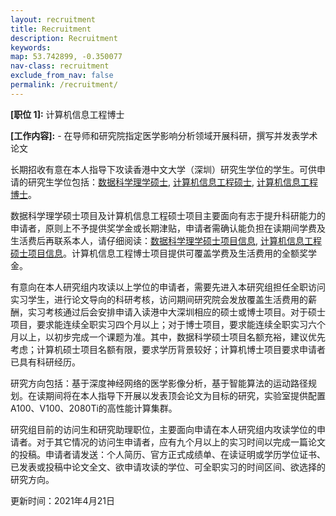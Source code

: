 ```yaml
---
layout: recruitment
title: Recruitment
description: Recruitment
keywords:
map: 53.742899, -0.350077
nav-class: recruitment
exclude_from_nav: false
permalink: /recruitment/
---
```


<b>[职位 1]:</b> 计算机信息工程博士

<b>[工作内容]:</b> - 在导师和研究院指定医学影响分析领域开展科研，撰写并发表学术论文

长期招收有意在本人指导下攻读香港中文大学（深圳）研究生学位的学生。可供申请的研究生学位包括：<a href="https://mscds.cuhk.edu.cn/a-183.html">数据科学理学硕士</a>, <a href="http://sse-mphil-phd.cuhk.edu.cn/zh-hans/basic/249">计算机信息工程硕士</a>, <a href="http://sse-mphil-phd.cuhk.edu.cn/zh-hans/basic/249">计算机信息工程博士</a>。

数据科学理学硕士项目及计算机信息工程硕士项目主要面向有志于提升科研能力的申请者，原则上不予提供奖学金或长期津贴，申请者需确认能负担在读期间学费及生活费后再联系本人，请仔细阅读：<a href="https://mscds.cuhk.edu.cn/a-183.html">数据科学理学硕士项目信息</a>, <a href="http://sse-mphil-phd.cuhk.edu.cn/zh-hans/basic/249">计算机信息工程硕士项目信息</a>。计算机信息工程博士项目提供可覆盖学费及生活费用的全额奖学金。

有意向在本人研究组内攻读以上学位的申请者，需要先进入本研究组担任全职访问实习学生，进行论文导向的科研考核，访问期间研究院会发放覆盖生活费用的薪酬，实习考核通过后会安排申请入读港中大深圳相应的硕士或博士项目。对于硕士项目，要求能连续全职实习四个月以上；对于博士项目，要求能连续全职实习六个月以上，以初步完成一个课题为准。其中，数据科学硕士项目名额充裕，建议优先考虑；计算机硕士项目名额有限，要求学历背景较好；计算机博士项目要求申请者已具有科研经历。

研究方向包括：基于深度神经网络的医学影像分析，基于智能算法的运动路径规划。在读期间将在本人指导下开展以发表顶会论文为目标的研究，实验室提供配置A100、V100、2080Ti的高性能计算集群。

研究组目前的访问生和研究助理职位，主要面向申请在本人研究组内攻读学位的申请者。对于其它情况的访问生申请者，应有九个月以上的实习时间以完成一篇论文的投稿。申请者请发送：个人简历、官方正式成绩单、在读证明或学历学位证书、已发表或投稿中论文全文、欲申请攻读的学位、可全职实习的时间区间、欲选择的研究方向。

更新时间：2021年4月21日



